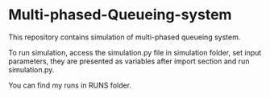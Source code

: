 # Multi-phased-Queueing-system

This repository contains simulation of multi-phased queueing system.

To run simulation, access the simulation.py file in simulation folder, set input parameters, they are presented as variables after import section and run simulation.py.

You can find my runs in RUNS folder.